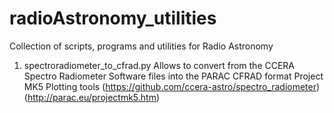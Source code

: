 # radioAstronomy_utilities
Collection of scripts, programs and utilities for Radio Astronomy


1) spectroradiometer_to_cfrad.py
   Allows to convert from the CCERA Spectro Radiometer Software files into the PARAC CFRAD format Project MK5 Plotting tools
   (https://github.com/ccera-astro/spectro_radiometer)
   (http://parac.eu/projectmk5.htm)
